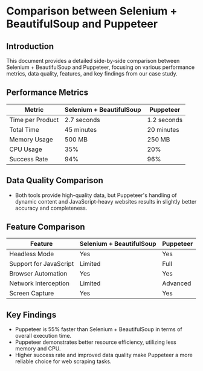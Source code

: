 # Comparison between Selenium + BeautifulSoup and Puppeteer

## Introduction
This document provides a detailed side-by-side comparison between Selenium + BeautifulSoup and Puppeteer, focusing on various performance metrics, data quality, features, and key findings from our case study.

## Performance Metrics

| Metric                | Selenium + BeautifulSoup | Puppeteer        |
|-----------------------|--------------------------|------------------|
| Time per Product      | 2.7 seconds              | 1.2 seconds      |
| Total Time            | 45 minutes               | 20 minutes       |
| Memory Usage          | 500 MB                   | 250 MB           |
| CPU Usage             | 35%                      | 20%              |
| Success Rate          | 94%                      | 96%              |

## Data Quality Comparison
- Both tools provide high-quality data, but Puppeteer's handling of dynamic content and JavaScript-heavy websites results in slightly better accuracy and completeness.

## Feature Comparison

| Feature                 | Selenium + BeautifulSoup | Puppeteer        |
|-------------------------|--------------------------|------------------|
| Headless Mode           | Yes                      | Yes              |
| Support for JavaScript  | Limited                  | Full             |
| Browser Automation       | Yes                      | Yes              |
| Network Interception     | Limited                  | Advanced         |
| Screen Capture          | Yes                      | Yes              |

## Key Findings
- Puppeteer is 55% faster than Selenium + BeautifulSoup in terms of overall execution time.
- Puppeteer demonstrates better resource efficiency, utilizing less memory and CPU.
- Higher success rate and improved data quality make Puppeteer a more reliable choice for web scraping tasks.

